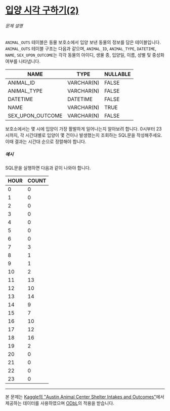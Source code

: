# [입양 시각 구하기(2)](https://school.programmers.co.kr/learn/courses/30/lessons/59413)


###### 문제 설명


`ANIMAL_OUTS` 테이블은 동물 보호소에서 입양 보낸 동물의 정보를 담은 테이블입니다. `ANIMAL_OUTS` 테이블 구조는 다음과 같으며, `ANIMAL_ID`, `ANIMAL_TYPE`, `DATETIME`, `NAME`, `SEX_UPON_OUTCOME`는 각각 동물의 아이디, 생물 종, 입양일, 이름, 성별 및 중성화 여부를 나타냅니다.




| NAME | TYPE | NULLABLE |
| --- | --- | --- |
| ANIMAL\_ID | VARCHAR(N) | FALSE |
| ANIMAL\_TYPE | VARCHAR(N) | FALSE |
| DATETIME | DATETIME | FALSE |
| NAME | VARCHAR(N) | TRUE |
| SEX\_UPON\_OUTCOME | VARCHAR(N) | FALSE |


보호소에서는 몇 시에 입양이 가장 활발하게 일어나는지 알아보려 합니다. 0시부터 23시까지, 각 시간대별로 입양이 몇 건이나 발생했는지 조회하는 SQL문을 작성해주세요. 이때 결과는 시간대 순으로 정렬해야 합니다.


##### 예시


SQL문을 실행하면 다음과 같이 나와야 합니다.




| HOUR | COUNT |
| --- | --- |
| 0 | 0 |
| 1 | 0 |
| 2 | 0 |
| 3 | 0 |
| 4 | 0 |
| 5 | 0 |
| 6 | 0 |
| 7 | 3 |
| 8 | 1 |
| 9 | 1 |
| 10 | 2 |
| 11 | 13 |
| 12 | 10 |
| 13 | 14 |
| 14 | 9 |
| 15 | 7 |
| 16 | 10 |
| 17 | 12 |
| 18 | 16 |
| 19 | 2 |
| 20 | 0 |
| 21 | 0 |
| 22 | 0 |
| 23 | 0 |




---


본 문제는 [Kaggle의 "Austin Animal Center Shelter Intakes and Outcomes"](https://www.kaggle.com/aaronschlegel/austin-animal-center-shelter-intakes-and-outcomes)에서 제공하는 데이터를 사용하였으며 [ODbL](https://opendatacommons.org/licenses/odbl/1.0/)의 적용을 받습니다.



